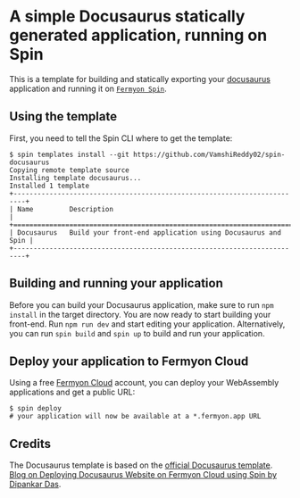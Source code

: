 # A simple Docusaurus statically generated application, running on Spin

This is a template for building and statically exporting your
[docusaurus](https://docusaurus.io/) application and running it on
[`Fermyon Spin`](https://developer.fermyon.com/spin).

## Using the template

First, you need to tell the Spin CLI where to get the template:

```console
$ spin templates install --git https://github.com/VamshiReddy02/spin-docusaurus
Copying remote template source
Installing template docusaurus...
Installed 1 template
+-------------------------------------------------------------------------+
| Name         Description                                                |
+=========================================================================+
| Docusaurus   Build your front-end application using Docusaurus and Spin |
+-------------------------------------------------------------------------+
```


## Building and running your application

Before you can build your Docusaurus application, make sure to run `npm install` in
the target directory. You are now ready to start building your front-end. Run
`npm run dev` and start editing your application. Alternatively, you can run
`spin build` and `spin up` to build and run your application.


## Deploy your application to Fermyon Cloud

Using a free [Fermyon Cloud](https://cloud.fermyon.com) account, you can deploy
your WebAssembly applications and get a public URL:

```console
$ spin deploy
# your application will now be available at a *.fermyon.app URL
```

## Credits

The Docusaurus template is based on the
[official Docusaurus template](https://docusaurus.io/docs/installation).
[Blog on Deploying Docusaurus Website on Fermyon Cloud using Spin by Dipankar Das](https://medium.com/@dipankardas0115/bridging-distances-deploying-docusaurus-website-on-fermyon-cloud-using-spin-aws-cloudfront-and-fe0609ab79a7).
